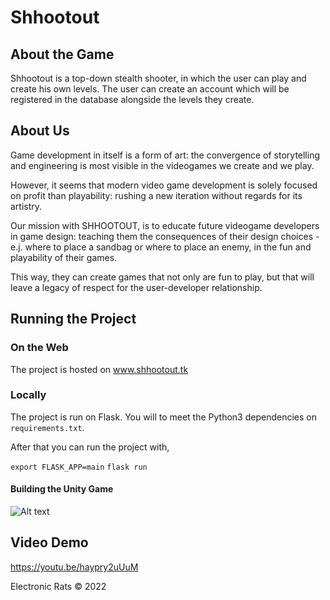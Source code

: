 # Shhootout

## About the Game

Shhootout is a top-down stealth shooter, in which the user can play and create his own levels. The user can create an account which will be registered in the database alongside the levels they create. 

## About Us

Game development in itself is a form of art: the convergence of storytelling and engineering is most visible in the videogames we create and we play.

However, it seems that modern video game development is solely focused on profit than playability: rushing a new iteration without regards for its artistry.

Our mission with SHHOOTOUT, is to educate future videogame developers in game design: teaching them the consequences of their design choices - e.j. where to place a sandbag or where to place an enemy, in the fun and playability of their games.

This way, they can create games that not only are fun to play, but that will leave a legacy of respect for the user-developer relationship.


## Running the Project

### On the Web

The project is hosted on www.shhootout.tk

### Locally

The project is run on Flask. You will to meet the Python3 dependencies on `requirements.txt`.

After that you can run the project with,

``` export FLASK_APP=main ```
``` flask run ```


#### Building the Unity Game



![Alt text](images/BuildSettings.JPG "Building settings")

## Video Demo

https://youtu.be/haypry2uUuM



Electronic Rats &copy; 2022
